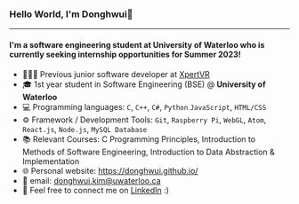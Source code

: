 ### Hello World, I'm Donghwui👋
---

#### I'm a software engineering student at University of Waterloo who is currently seeking internship opportunities for Summer 2023!
- 👨🏻‍💻 Previous junior software developer at <a href="https://xpertvr.ca/">XpertVR</a>
- 🎓 1st year student in Software Engineering (BSE) @ **University of Waterloo**
- 💻 Programming languages: `C`, `C++`, `C#`, `Python` `JavaScript`, `HTML/CSS`
- ⚙️ Framework / Development Tools: `Git`, `Raspberry Pi`, `WebGL`, `Atom`, `React.js`, `Node.js`, `MySQL Database`
- 📚 Relevant Courses: C Programming Principles, Introduction to Methods of Software Engineering, Introduction to Data Abstraction & Implementation 
- 🌐 Personal website: https://donghwui.github.io/
- 📧 email: donghwui.kim@uwaterloo.ca
- 🔗 Feel free to connect me on <a href="https://www.linkedin.com/in/donghwui/">LinkedIn</a> :)
